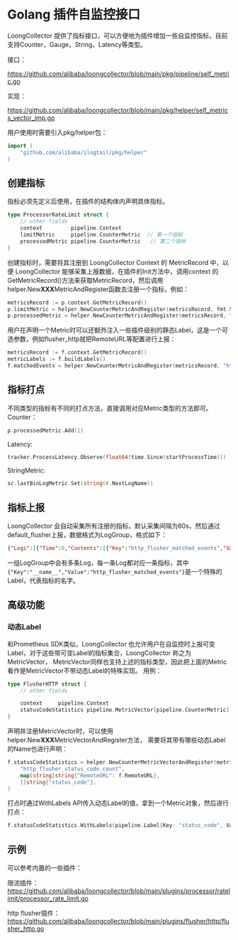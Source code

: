 # Golang 插件自监控接口

LoongCollector 提供了指标接口，可以方便地为插件增加一些自监控指标，目前支持Counter，Gauge，String，Latency等类型。

接口：

<https://github.com/alibaba/loongcollector/blob/main/pkg/pipeline/self_metric.go>

实现：

<https://github.com/alibaba/loongcollector/blob/main/pkg/helper/self_metrics_vector_imp.go>

用户使用时需要引入pkg/helper包：

```go
import (
    "github.com/alibaba/ilogtail/pkg/helper"
)
```

## 创建指标

指标必须先定义后使用，在插件的结构体内声明具体指标。

```go
type ProcessorRateLimit struct {
    // other fields
    context         pipeline.Context
    limitMetric     pipeline.CounterMetric  // 第一个指标
    processedMetric pipeline.CounterMetric   // 第二个指标
}
```

创建指标时，需要将其注册到 LoongCollector Context 的 MetricRecord 中，以便 LoongCollector 能够采集上报数据，在插件的Init方法中，调用context 的 GetMetricRecord()方法来获取MetricRecord，然后调用helper.New**XXX**MetricAndRegister函数去注册一个指标，例如：

```go
metricsRecord := p.context.GetMetricRecord()
p.limitMetric = helper.NewCounterMetricAndRegister(metricsRecord, fmt.Sprintf("%v_limited", pluginType))
p.processedMetric = helper.NewCounterMetricAndRegister(metricsRecord, fmt.Sprintf("%v_processed", pluginType))
```

用户在声明一个Metric时可以还额外注入一些插件级别的静态Label，这是一个可选参数，例如flusher_http就把RemoteURL等配置进行上报：

```go
metricsRecord := f.context.GetMetricRecord()
metricLabels := f.buildLabels()
f.matchedEvents = helper.NewCounterMetricAndRegister(metricsRecord, "http_flusher_matched_events", metricLabels...)
```

## 指标打点

不同类型的指标有不同的打点方法，直接调用对应Metric类型的方法即可。
Counter：

```go
p.processedMetric.Add(1)
```

Latency:

```go
tracker.ProcessLatency.Observe(float64(time.Since(startProcessTime)))
```

StringMetric:

```go
sc.lastBinLogMetric.Set(string(r.NextLogName))
```

## 指标上报

LoongCollector 会自动采集所有注册的指标，默认采集间隔为60s，然后通过default_flusher上报，数据格式为LogGroup，格式如下：

```json
{"Logs":[{"Time":0,"Contents":[{"Key":"http_flusher_matched_events","Value":"2.0000"},{"Key":"__name__","Value":"http_flusher_matched_events"},{"Key":"RemoteURL","Value":"http://testeof.com/write"},{"Key":"db","Value":"%{metadata.db}"},{"Key":"flusher_http_id","Value":"0"},{"Key":"project","Value":"p"},{"Key":"config_name","Value":"c"},{"Key":"plugins","Value":""},{"Key":"category","Value":"p"},{"Key":"source_ip","Value":"100.80.230.110"}]},{"Time":0,"Contents":[{"Key":"http_flusher_unmatched_events","Value":"0.0000"},{"Key":"__name__","Value":"http_flusher_unmatched_events"},{"Key":"db","Value":"%{metadata.db}"},{"Key":"flusher_http_id","Value":"0"},{"Key":"RemoteURL","Value":"http://testeof.com/write"},{"Key":"project","Value":"p"},{"Key":"config_name","Value":"c"},{"Key":"plugins","Value":""},{"Key":"category","Value":"p"},{"Key":"source_ip","Value":"100.80.230.110"}]},{"Time":0,"Contents":[{"Key":"http_flusher_dropped_events","Value":"0.0000"},{"Key":"__name__","Value":"http_flusher_dropped_events"},{"Key":"RemoteURL","Value":"http://testeof.com/write"},{"Key":"db","Value":"%{metadata.db}"},{"Key":"flusher_http_id","Value":"0"},{"Key":"project","Value":"p"},{"Key":"config_name","Value":"c"},{"Key":"plugins","Value":""},{"Key":"category","Value":"p"},{"Key":"source_ip","Value":"100.80.230.110"}]},{"Time":0,"Contents":[{"Key":"http_flusher_retry_count","Value":"2.0000"},{"Key":"__name__","Value":"http_flusher_retry_count"},{"Key":"RemoteURL","Value":"http://testeof.com/write"},{"Key":"db","Value":"%{metadata.db}"},{"Key":"flusher_http_id","Value":"0"},{"Key":"project","Value":"p"},{"Key":"config_name","Value":"c"},{"Key":"plugins","Value":""},{"Key":"category","Value":"p"},{"Key":"source_ip","Value":"100.80.230.110"}]},{"Time":0,"Contents":[{"Key":"http_flusher_flush_failure_count","Value":"2.0000"},{"Key":"__name__","Value":"http_flusher_flush_failure_count"},{"Key":"db","Value":"%{metadata.db}"},{"Key":"flusher_http_id","Value":"0"},{"Key":"RemoteURL","Value":"http://testeof.com/write"},{"Key":"project","Value":"p"},{"Key":"config_name","Value":"c"},{"Key":"plugins","Value":""},{"Key":"category","Value":"p"},{"Key":"source_ip","Value":"100.80.230.110"}]},{"Time":0,"Contents":[{"Key":"http_flusher_flush_latency_ns","Value":"2504448312.5000"},{"Key":"__name__","Value":"http_flusher_flush_latency_ns"},{"Key":"db","Value":"%{metadata.db}"},{"Key":"flusher_http_id","Value":"0"},{"Key":"RemoteURL","Value":"http://testeof.com/write"},{"Key":"project","Value":"p"},{"Key":"config_name","Value":"c"},{"Key":"plugins","Value":""},{"Key":"category","Value":"p"},{"Key":"source_ip","Value":"100.80.230.110"}]}],"Category":"","Topic":"","Source":"","MachineUUID":""}
```

一组LogGroup中会有多条Log，每一条Log都对应一条指标，其中`
{"Key":"__name__","Value":"http_flusher_matched_events"}
`是一个特殊的Label，代表指标的名字。

## 高级功能

### 动态Label

和Prometheus SDK类似，LoongCollector 也允许用户在自监控时上报可变Label，对于这些带可变Label的指标集合，LoongCollector 称之为MetricVector，
MetricVector同样也支持上述的指标类型，因此把上面的Metric看作是MetricVector不带动态Label的特殊实现。
用例：

```go
type FlusherHTTP struct {
    // other fields

    context     pipeline.Context
    statusCodeStatistics pipeline.MetricVector[pipeline.CounterMetric] // 带有动态Label的指标
}
```

声明并注册MetricVector时，可以使用helper.New**XXX**MetricVectorAndRegister方法，
需要将其带有哪些动态Label的Name也进行声明：

```go
f.statusCodeStatistics = helper.NewCounterMetricVectorAndRegister(metricsRecord,
    "http_flusher_status_code_count",
    map[string]string{"RemoteURL": f.RemoteURL},
    []string{"status_code"},
)
```

打点时通过WithLabels API传入动态Label的值，拿到一个Metric对象，然后进行打点：

```go
f.statusCodeStatistics.WithLabels(pipeline.Label{Key: "status_code", Value: strconv.Itoa(response.StatusCode)}).Add(1)
```

## 示例

可以参考内置的一些插件：

限流插件：
<https://github.com/alibaba/loongcollector/blob/main/plugins/processor/ratelimit/processor_rate_limit.go>

http flusher插件：
<https://github.com/alibaba/loongcollector/blob/main/plugins/flusher/http/flusher_http.go>
